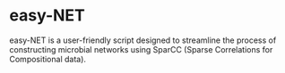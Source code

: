 # easy-NET
easy-NET is a user-friendly script designed to streamline the process of constructing microbial networks using SparCC (Sparse Correlations for Compositional data).
